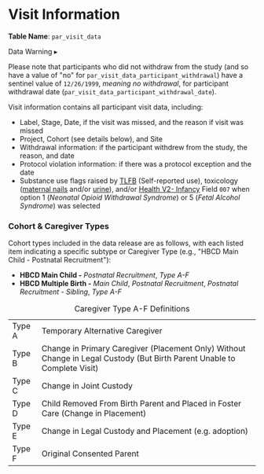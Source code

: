 # Visit Information
      
**Table Name**: `par_visit_data`       

<p>
<div id="warning" class="warning-banner" onclick="toggleCollapse(this)">
    <span class="emoji"><i class="fas fa-exclamation-triangle"></i></span>
  <span class="text-with-link">
  <span class="text">Data Warning</i></span>
  <a class="anchor-link" href="#warning" title="Copy link">
  <i class="fa-solid fa-link"></i>
  </a>
  </span>
  <span class="arrow">▸</span>
</div>
<div class="warning-collapsible-content">
<p>Please note that participants who did not withdraw from the study (and so have a value of "no" for <code>par_visit_data_participant_withdrawal</code>) have a sentinel value of <code>12/26/1999</code>, <i>meaning no withdrawal</i>, for participant withdrawal date (<code>par_visit_data_participant_withdrawal_date</code>).</p>
</div>
</p>

Visit information contains all participant visit data, including:

*   Label, Stage, Date, if the visit was missed, and the reason if visit was missed
*   Project, Cohort (see details below), and Site
*   Withdrawal information: if the participant withdrew from the study, the reason, and date
*   Protocol violation information: if there was a protocol exception and the date
*   Substance use flags raised by <a href="../../pregexp/su/tlfb" target="_blank">TLFB</a> (Self-reported use), toxicology (<a href="../../biospec/nails" target="_blank">maternal nails</a> and/or <a href="../../biospec/urine" target="_blank">urine</a>), and/or <a href="../../pregexp/pex" target="_blank">Health V2- Infancy</a> Field `007` when option 1 (*Neonatal Opioid Withdrawal Syndrome*) or 5 (*Fetal Alcohol Syndrome*) was selected

### Cohort & Caregiver Types

<p>Cohort types included in the data release are as follows, with each listed item indicating a specific subtype or Caregiver Type (e.g., "HBCD Main Child - Postnatal Recruitment"):</p>
<ul>
    <li><strong>HBCD Main Child -</strong> <em>Postnatal Recruitment</em>, <em>Type A-F</em></li>
    <li><strong>HBCD Multiple Birth -</strong> <em>Main Child</em>, <em>Postnatal Recruitment</em>, <em>Postnatal Recruitment - Sibling</em>, <em>Type A-F</em></li>
</ul>

<table class="table-no-vertical-lines" style="width: 100%; border-collapse: collapse; table-layout: fixed;">
<caption>Caregiver Type A-F Definitions</caption>
<tbody>
    <tr>
        <td>Type A</td>
        <td>Temporary Alternative Caregiver</td>
    </tr>
    <tr>
        <td>Type B</td>
        <td style="word-wrap: break-word; white-space: normal;">Change in Primary Caregiver (Placement Only) Without Change in Legal Custody (But Birth Parent Unable to Complete Visit)</td>
    </tr>
    <tr>
        <td>Type C</td>
        <td>Change in Joint Custody</td>
    </tr>
    <tr>
        <td>Type D</td>
        <td style="word-wrap: break-word; white-space: normal;">Child Removed From Birth Parent and Placed in Foster Care (Change in Placement)</td>
    </tr>
    <tr><td>Type E</td><td>Change in Legal Custody and Placement (e.g. adoption)</td>
    </tr>
    <tr><td>Type F</td><td>Original Consented Parent</td>
    </tr>            
</tbody>
</table>